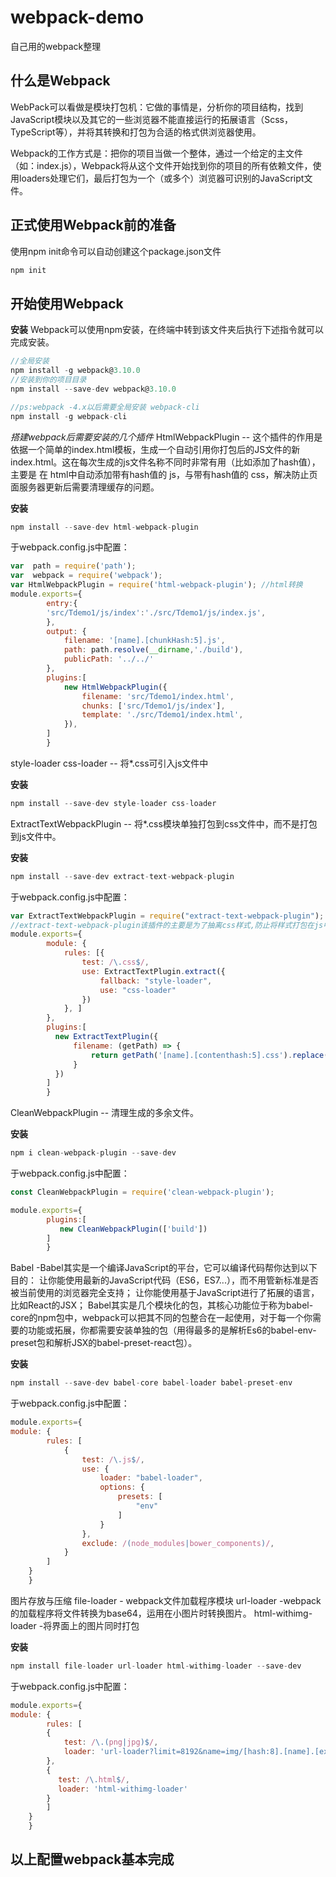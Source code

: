 # webpack-demo
自己用的webpack整理

## 什么是Webpack
WebPack可以看做是模块打包机：它做的事情是，分析你的项目结构，找到JavaScript模块以及其它的一些浏览器不能直接运行的拓展语言（Scss，TypeScript等），并将其转换和打包为合适的格式供浏览器使用。

Webpack的工作方式是：把你的项目当做一个整体，通过一个给定的主文件（如：index.js），Webpack将从这个文件开始找到你的项目的所有依赖文件，使用loaders处理它们，最后打包为一个（或多个）浏览器可识别的JavaScript文件。

## 正式使用Webpack前的准备
使用npm init命令可以自动创建这个package.json文件
``` JavaScript
npm init
```

## 开始使用Webpack
**安装**
Webpack可以使用npm安装，在终端中转到该文件夹后执行下述指令就可以完成安装。
``` JavaScript
//全局安装
npm install -g webpack@3.10.0
//安装到你的项目目录
npm install --save-dev webpack@3.10.0

//ps:webpack -4.x以后需要全局安装 webpack-cli
npm install -g webpack-cli
```
*搭建webpack后需要安装的几个插件*
HtmlWebpackPlugin -- 这个插件的作用是依据一个简单的index.html模板，生成一个自动引用你打包后的JS文件的新index.html。这在每次生成的js文件名称不同时非常有用（比如添加了hash值），主要是 在 html中自动添加带有hash值的 js，与带有hash值的 css，解决防止页面服务器更新后需要清理缓存的问题。

**安装**
``` JavaScript
npm install --save-dev html-webpack-plugin
```
于webpack.config.js中配置：
``` JavaScript
var  path = require('path');
var  webpack = require('webpack');
var HtmlWebpackPlugin = require('html-webpack-plugin'); //html转换
module.exports={
        entry:{
        'src/Tdemo1/js/index':'./src/Tdemo1/js/index.js',
        },
        output: {
            filename: '[name].[chunkHash:5].js',
            path: path.resolve(__dirname,'./build'),
            publicPath: '../../'
        },
        plugins:[
            new HtmlWebpackPlugin({
                filename: 'src/Tdemo1/index.html',
                chunks: ['src/Tdemo1/js/index'],
                template: './src/Tdemo1/index.html',
            }),
        ]
        }
```

style-loader css-loader  -- 将*.css可引入js文件中

**安装**
``` JavaScript
npm install --save-dev style-loader css-loader 
```
 
ExtractTextWebpackPlugin -- 将*.css模块单独打包到css文件中，而不是打包到js文件中。

**安装**
``` JavaScript
npm install --save-dev extract-text-webpack-plugin
```
于webpack.config.js中配置：
``` JavaScript
var ExtractTextWebpackPlugin = require("extract-text-webpack-plugin");
//extract-text-webpack-plugin该插件的主要是为了抽离css样式,防止将样式打包在js中引起页面样式加载错乱
module.exports={
        module: {
            rules: [{
                test: /\.css$/,
                use: ExtractTextPlugin.extract({
                    fallback: "style-loader",
                    use: "css-loader"
                })
            }, ]
        },
        plugins:[
          new ExtractTextPlugin({
              filename: (getPath) => {
                  return getPath('[name].[contenthash:5].css').replace('js', 'css')
              }
          })
        ]
        }
```

CleanWebpackPlugin -- 清理生成的多余文件。

**安装**
``` JavaScript
npm i clean-webpack-plugin --save-dev
```
于webpack.config.js中配置：
``` JavaScript
const CleanWebpackPlugin = require('clean-webpack-plugin');

module.exports={
        plugins:[
           new CleanWebpackPlugin(['build'])
        ]
        }
```

Babel -Babel其实是一个编译JavaScript的平台，它可以编译代码帮你达到以下目的：
让你能使用最新的JavaScript代码（ES6，ES7...），而不用管新标准是否被当前使用的浏览器完全支持；
让你能使用基于JavaScript进行了拓展的语言，比如React的JSX；
Babel其实是几个模块化的包，其核心功能位于称为babel-core的npm包中，webpack可以把其不同的包整合在一起使用，对于每一个你需要的功能或拓展，你都需要安装单独的包（用得最多的是解析Es6的babel-env-preset包和解析JSX的babel-preset-react包）。

**安装**
``` JavaScript
npm install --save-dev babel-core babel-loader babel-preset-env
```
于webpack.config.js中配置：
``` JavaScript
module.exports={
module: {
        rules: [
            {
                test: /\.js$/,
                use: {
                    loader: "babel-loader",
                    options: {
                        presets: [
                            "env"
                        ]
                    }
                },
                exclude: /(node_modules|bower_components)/,
            }
        ]
    }
    }
```

图片存放与压缩
file-loader - webpack文件加载程序模块
url-loader -webpack的加载程序将文件转换为base64，运用在小图片时转换图片。
html-withimg-loader -将界面上的图片同时打包

**安装**
``` JavaScript
npm install file-loader url-loader html-withimg-loader --save-dev
```
于webpack.config.js中配置：
``` JavaScript
module.exports={
module: {
        rules: [
        {
            test: /\.(png|jpg)$/,
            loader: 'url-loader?limit=8192&name=img/[hash:8].[name].[ext]'
        },
        {
    　　　　test: /\.html$/,
    　　　　loader: 'html-withimg-loader'
        }
        ]
    }
    }
```

## 以上配置webpack基本完成


